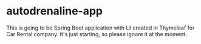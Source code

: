 # autodrenaline-app
This is going to be Spring Boot application with UI created in Thymeleaf for Car Rental company. It's just starting, so please ignore it at the moment.
